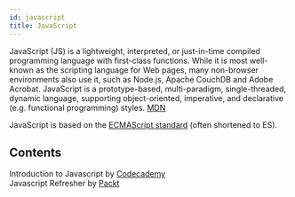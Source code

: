 ```yaml
---
id: javascript
title: JavaScript
---
```


JavaScript (JS) is a lightweight, interpreted, or just-in-time compiled programming language with first-class functions. While it is most well-known as the scripting language for Web pages, many non-browser environments also use it, such as Node.js, Apache CouchDB and Adobe Acrobat. JavaScript is a prototype-based, multi-paradigm, single-threaded, dynamic language, supporting object-oriented, imperative, and declarative (e.g. functional programming) styles. [MDN](https://developer.mozilla.org/en-US/docs/Web/JavaScript)

JavaScript is based on the [ECMAScript standard](https://www.ecma-international.org/publications-and-standards/standards/ecma-262/) (often shortened to ES).

## Contents

Introduction to Javascript by [Codecademy](https://www.codecademy.com/courses/introduction-to-javascript)  
Javascript Refresher by [Packt](https://www.packtpub.com/product/react-the-complete-guide-includes-hooks-react-router-and-redux-2021-updated-second-edition-video/9781801812603)
